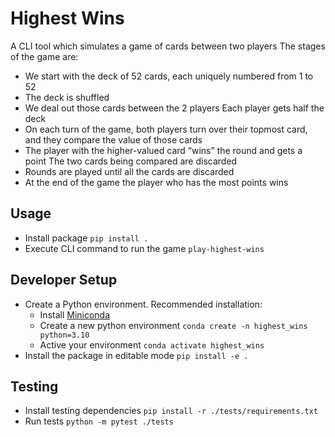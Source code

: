 # Highest Wins

A CLI tool which simulates a game of cards between two players
The stages of the game are:
- We start with the deck of 52 cards, each uniquely numbered from 1 to 52
- The deck is shuffled
- We deal out those cards between the 2 players Each player gets half the deck
- On each turn of the game, both players turn over their topmost card, and they compare the value of those cards
- The player with the higher-valued card “wins” the round and gets a point The two cards being compared are discarded
- Rounds are played until all the cards are discarded
- At the end of the game the player who has the most points wins

## Usage

- Install package `pip install .`
- Execute CLI command to run the game `play-highest-wins`

## Developer Setup

- Create a Python environment. Recommended installation:
  - Install [Miniconda](https://docs.conda.io/projects/conda/en/latest/user-guide/install/index.html)
  - Create a new python environment `conda create -n highest_wins python=3.10`
  - Active your environment `conda activate highest_wins`
- Install the package in editable mode `pip install -e .`

## Testing

- Install testing dependencies `pip install -r ./tests/requirements.txt`
- Run tests `python -m pytest ./tests`
